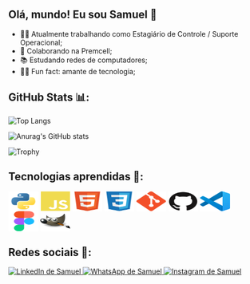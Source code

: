 ## Olá, mundo! Eu sou Samuel 👋

- 👨‍💻 Atualmente trabalhando como Estagiário de Controle / Suporte Operacional;
- 🙏 Colaborando na Premcell;
- 📚 Estudando redes de computadores;
- 🙋‍♂️ Fun fact: amante de tecnologia;

## GitHub Stats 📊:
![Top Langs](https://github-readme-stats.vercel.app/api/top-langs/?username=S4mu3l-Silv4&layout=compact&theme=radical)

![Anurag's GitHub stats](https://github-readme-stats.vercel.app/api?username=S4mu3l-Silv4&show_icons=true&theme=radical)

![Trophy](https://github-profile-trophy.vercel.app/?username=S4mu3l-Silv4&theme=radical&margin-h=20&margin-w=20)

## Tecnologias aprendidas 🧠:
<div style="display: inline_block">
  <img align="center" alt="Logo do Python" height="40" width="60" src="https://raw.githubusercontent.com/devicons/devicon/master/icons/python/python-original.svg">
  <img align="center" alt="Logo do JavaScript" height="40" width="60" src="https://raw.githubusercontent.com/devicons/devicon/master/icons/javascript/javascript-plain.svg">
  <img align="center" alt="Logo do HTML" height="40" width="60" src="https://raw.githubusercontent.com/devicons/devicon/master/icons/html5/html5-original.svg">
  <img align="center" alt="Logo do CSS" height="40" width="60" src="https://raw.githubusercontent.com/devicons/devicon/master/icons/css3/css3-original.svg">
  <img align="center" alt="Logo do Git" height="40" width="60" src="https://raw.githubusercontent.com/devicons/devicon/master/icons/git/git-original.svg">
  <img align="center" alt="Logo do GitHub" height="40" width="60" src="https://raw.githubusercontent.com/devicons/devicon/master/icons/github/github-original.svg">
  <img align="center" alt="Logo do Visual Studio Code" height="40" width="60" src="https://raw.githubusercontent.com/devicons/devicon/master/icons/vscode/vscode-original.svg">
  <img align="center" alt="Logo do Figma" height="40" width="60" src="https://raw.githubusercontent.com/devicons/devicon/master/icons/figma/figma-original.svg">
  <img align="center" alt="Logo do GIMP" height="40" width="60" src="https://raw.githubusercontent.com/devicons/devicon/master/icons/gimp/gimp-original.svg">
</div>

## Redes sociais 👤:
<div>
  <a href="https://www.linkedin.com/in/samu3l-silva" target="_blank" rel="external">
    <img height="30" width="120" src="https://img.shields.io/badge/-LinkedIn-0A66C2?style=for-the-badge&logo=linkedin&logoColor=white" alt="LinkedIn de Samuel">
  </a>
  <a href="https://wa.me/5571997234881" target="_blank" rel="external">
    <img height="30" width="120" src="https://img.shields.io/badge/WhatsApp-25D366?style=for-the-badge&logo=whatsapp&logoColor=white" alt="WhatsApp de Samuel">
  </a>
  <a href="https://www.instagram.com/s4muel_ss" target="_blank" rel="external">
    <img height="30" width="120" src="https://img.shields.io/badge/Instagram-E4405F?style=for-the-badge&logo=instagram&logoColor=white" alt="Instagram de Samuel">
  </a>
</div>
